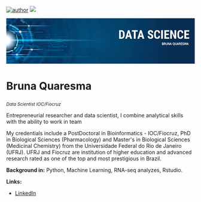[![author](https://img.shields.io/badge/author-bruna-red.svg)](https://www.linkedin.com/in/bruna-quaresma-0abba510b) [![](https://img.shields.io/badge/python-3.7+-blue.svg)](https://www.python.org/downloads/release/python-365/) 

<p align="center">
  <img src="banner_BRUNA.png" >
</p>

# Bruna Quaresma
<sub>*Data Scientist* *IOC/Fiocruz*</sub>

Entrepreneurial researcher and data scientist, I combine analytical skills with the ability to work in team 

My credentials include a PostDoctoral in Bioinformatics - IOC/Fiocruz, PhD in Biological Sciences (Pharmacology)  and Master's in Biological Sciences (Medicinal Chemistry) from the Universidade Federal do Rio de Janeiro (UFRJ). UFRJ and Fiocruz are institution of higher education and advanced research rated as one of the top and most prestigious in Brazil.

**Background in:** Python, Machine Learning, RNA-seq analyzes, Rstudio.

**Links:**
* [LinkedIn](https://www.linkedin.com/in/bruna-quaresma-0abba510b)
